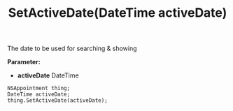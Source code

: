 ﻿---
uid: crmscript_ref_NSAppointment_SetActiveDate
title: SetActiveDate(DateTime activeDate)
intellisense: NSAppointment.SetActiveDate
keywords: NSAppointment, GetActiveDate
so.topic: reference
---

The date to be used for searching & showing

**Parameter:** 
 - **activeDate** DateTime

```crmscript
NSAppointment thing;
DateTime activeDate;
thing.SetActiveDate(activeDate);
```

